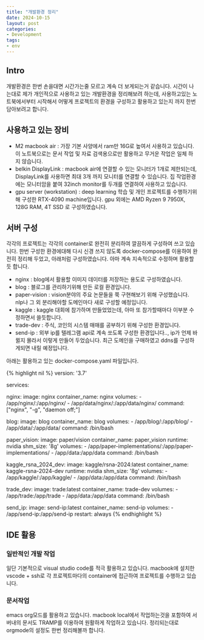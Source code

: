 ```yaml
---
title: "개발환경 정리"
date: 2024-10-15
layout: post
categories: 
- Development
tags: 
- env
---
```




<a id="orgd01fa19"></a>

## Intro

개발환경은 한번 손을대면 시간가는줄 모르고 계속 더 보게되는거 같습니다. 시간이 나는대로 제가 개인적으로 사용하고 있는 개발환경을 정리해보려 하는데, 사용하고있는 노트북에서부터 시작해서 어떻게 프로젝트의 환경을 구성하고 활용하고 있는지 까지 한번 담아보려고 합니다. 


<a id="org5e38768"></a>

## 사용하고 있는 장비

-   M2 macbook air : 가장 기본 사양에서 ram만 16G로 높여서 사용하고 있습니다. 이 노트북으로는 문서 작업 및 자료 검색용으로만 활용하고 무거운 작업은 일체 하지 않습니다.
-   belkin DisplayLink : macbook air에 연결할 수 있는 모니터가 1개로 제한되는데, DisplayLink를 사용하면 최대 3개 까지 모니터를 연결할 수 있습니다. 집 작업환경에는 모니터암을 붙여 32inch monitor를 두개를 연결하여 사용하고 있습니다.
-   gpu server (workstation) : deep learning 학습 및 개인 프로젝트를 수행하기위해 구성한 RTX-4090 machine입니다. gpu 외에는 AMD Ryzen 9 7950X, 128G RAM, 4T SSD 로 구성하였습니다.


<a id="org8344948"></a>

## 서버 구성

각각의 프로젝트는 각각의 container로 완전히 분리하여 깔끔하게 구성하여 쓰고 있습니다. 한번 구성한 환경에대해 다시 신경 쓰지 않도록 docker-compose를 이용하여 완전히 정리해 두었고, 아래처럼 구성하였습니다. 아마 계속 지속적으로 수정하며 활용할듯 합니다.

-   nginx : blog에서 활용할 이미지 데이터를 저장하는 용도로 구성하였습니다.
-   blog : 블로그를 관리하기위해 만든 로컬 환경입니다.
-   paper-vision : vision분야의 주요 논문들을 쭉 구현해보기 위해 구성했습니다. nlp나 그 외 분리해야할 도메인마다 새로 구성할 예정입니다.
-   kaggle : kaggle 대회에 참가하며 만들었었는데, 아마 또 참가할때마다 이부분 수정하면서 쓸듯합니다.
-   trade-dev : 주식, 코인의 시스템 매매를 공부하기 위해 구성한 환경입니다.
-   send-ip : 외부 ip를 텔레그램 api로 계속 쏘도록 구성한 환경입니다.., ip가 언제 바뀔지 몰라서 이렇게 만들어 두었습니다. 최근 도메인을 구매하였고 ddns를 구성하게되면 내릴 예정입니다.

아래는 활용하고 있는 docker-compose.yaml 파일입니다. 

{% highlight nil %}
version: '3.7'

services:

  nginx:
    image: nginx
    container_name: nginx
    volumes:
      - /app/nginx/:/app/nginx/
      - /app/data/nginx/:/app/data/nginx/
    command: ["nginx", "-g", "daemon off;"]

  blog:
    image: blog
    container_name: blog
    volumes:
      - /app/blog/:/app/blog/
      - /app/data/:/app/data/
    command: /bin/bash

  paper_vision:
    image: paper/vision
    container_name: paper_vision
    runtime: nvidia
    shm_size: '8g'
    volumes:
      - /app/paper-implementations/:/app/paper-implementations/
      - /app/data:/app/data
    command: /bin/bash

  kaggle_rsna_2024_dev:
    image: kaggle/rsna-2024:latest
    container_name: kaggle-rsna-2024-dev
    runtime: nvidia
    shm_size: '8g'
    volumes:
      - /app/kaggle/:/app/kaggle/
      - /app/data:/app/data
    command: /bin/bash

  trade_dev:
    image: trade:latest
    container_name: trade-dev
    volumes:
      - /app/trade:/app/trade
      - /app/data:/app/data
    command: /bin/bash

  send_ip:
    image: send-ip:latest
    container_name: send-ip
    volumes:
      - /app/send-ip:/app/send-ip
    restart: always
{% endhighlight %}


<a id="org62ccc4a"></a>

## IDE 활용


<a id="org4efb0a2"></a>

### 일반적인 개발 작업

일단 기본적으로 visual studio code를 적극 활용하고 있습니다. macbook에 설치한 vscode + ssh로 각 프로젝트마다의 container에 접근하여 프로젝트를 수행하고 있습니다. 


<a id="org943bf1f"></a>

### 문서작업

emacs org모드를 활용하고 있습니다. macbook local에서 작업하는것을 포함하여 서버내의 문서도 TRAMP를 이용하여 원활하게 작업하고 있습니다. 정리되는대로 orgmode의 설정도 한번 정리해볼까 합니다.
